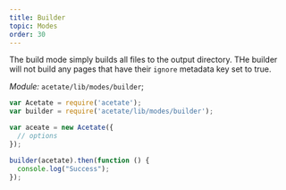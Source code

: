 ```yaml
---
title: Builder
topic: Modes
order: 30
---
```



The build mode simply builds all files to the output directory. THe builder will not build any pages that have their `ignore` metadata key set to true.

*Module:* `acetate/lib/modes/builder`;

```js
var Acetate = require('acetate');
var builder = require('acetate/lib/modes/builder');

var aceate = new Acetate({
  // options
});

builder(acetate).then(function () {
  console.log("Success");
});
```
